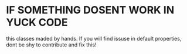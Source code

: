 # IF SOMETHING DOSENT WORK IN YUCK CODE
this classes maded by hands. If you will find issuse in default properties, dont be shy to contribute and fix this!
